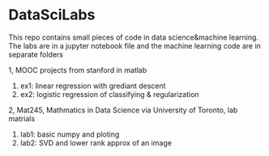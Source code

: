 # DataSciLabs

This repo contains small pieces of code in data science&machine learning. The labs are in a jupyter notebook file and the machine learning code are in separate folders

1, MOOC projects from stanford in matlab
  1) ex1: linear regression with grediant descent
  2) ex2: logistic regression of classifying & regularization

2, Mat245, Mathmatics in Data Science via University of Toronto, lab matrials
  1) lab1: basic numpy and ploting
  2) lab2: SVD and lower rank approx of an image